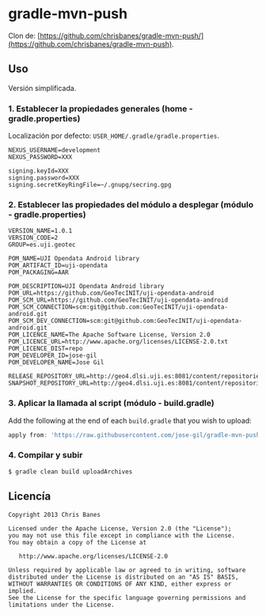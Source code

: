 gradle-mvn-push
===============

Clon de: [https://github.com/chrisbanes/gradle-mvn-push/](https://github.com/chrisbanes/gradle-mvn-push).


## Uso

Versión simplificada.

### 1. Establecer la propiedades generales (home - gradle.properties)

Localización por defecto:
`USER_HOME/.gradle/gradle.properties`.

```properties
NEXUS_USERNAME=development
NEXUS_PASSWORD=XXX

signing.keyId=XXX
signing.password=XXX
signing.secretKeyRingFile=~/.gnupg/secring.gpg
```

### 2. Establecer las propiedades del módulo a desplegar (módulo - gradle.properties)

```properties
VERSION_NAME=1.0.1
VERSION_CODE=2
GROUP=es.uji.geotec

POM_NAME=UJI Opendata Android library
POM_ARTIFACT_ID=uji-opendata
POM_PACKAGING=AAR

POM_DESCRIPTION=UJI Opendata Android library
POM_URL=https://github.com/GeoTecINIT/uji-opendata-android
POM_SCM_URL=https://github.com/GeoTecINIT/uji-opendata-android
POM_SCM_CONNECTION=scm:git@github.com:GeoTecINIT/uji-opendata-android.git
POM_SCM_DEV_CONNECTION=scm:git@github.com:GeoTecINIT/uji-opendata-android.git
POM_LICENCE_NAME=The Apache Software License, Version 2.0
POM_LICENCE_URL=http://www.apache.org/licenses/LICENSE-2.0.txt
POM_LICENCE_DIST=repo
POM_DEVELOPER_ID=jose-gil
POM_DEVELOPER_NAME=Jose Gil

RELEASE_REPOSITORY_URL=http://geo4.dlsi.uji.es:8081/content/repositories/releases/
SNAPSHOT_REPOSITORY_URL=http://geo4.dlsi.uji.es:8081/content/repositories/snapshots/
```

### 3. Aplicar la llamada al script (módulo - build.gradle)

Add the following at the end of each `build.gradle` that you wish to upload:

```groovy
apply from: 'https://raw.githubusercontent.com/jose-gil/gradle-mvn-push/master/gradle-mvn-push.gradle'
```

### 4. Compilar y subir


```bash
$ gradle clean build uploadArchives
```
	

## Licencía

    Copyright 2013 Chris Banes

    Licensed under the Apache License, Version 2.0 (the "License");
    you may not use this file except in compliance with the License.
    You may obtain a copy of the License at

       http://www.apache.org/licenses/LICENSE-2.0

    Unless required by applicable law or agreed to in writing, software
    distributed under the License is distributed on an "AS IS" BASIS,
    WITHOUT WARRANTIES OR CONDITIONS OF ANY KIND, either express or implied.
    See the License for the specific language governing permissions and
    limitations under the License.
